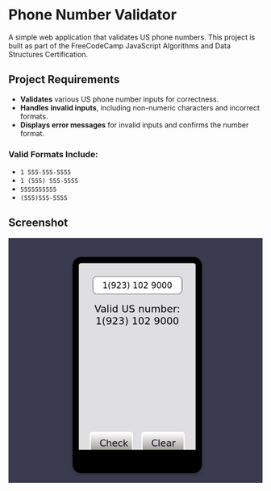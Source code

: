 # Phone Number Validator

A simple web application that validates US phone numbers. This project is built as part of the FreeCodeCamp JavaScript Algorithms and Data Structures Certification.

## Project Requirements

- **Validates** various US phone number inputs for correctness.
- **Handles invalid inputs**, including non-numeric characters and incorrect formats.
- **Displays error messages** for invalid inputs and confirms the number format.

### Valid Formats Include:
- `1 555-555-5555`
- `1 (555) 555-5555`
- `5555555555`
- `(555)555-5555`


## Screenshot

![Screenshot](Screenshot.png)